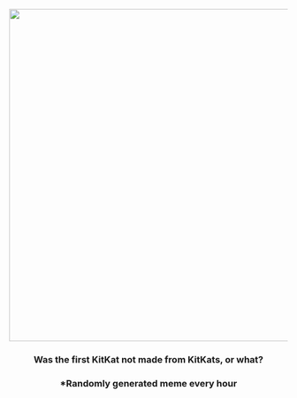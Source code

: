 <p align="center">
        <img src="https://i.redd.it/qttwt3rlb1l91.png" width="600" height="600">
        </p>
        <h3 align="center">Was the first KitKat not made from KitKats, or what?</h3>
        <h3 align="center">*Randomly generated meme every hour</h3>
    